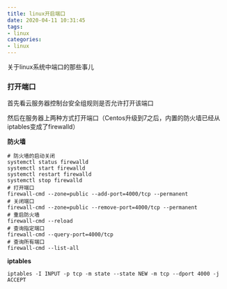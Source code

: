 ```yaml
---
title: linux开启端口
date: 2020-04-11 10:31:45
tags: 
- linux
categories:
- linux
---
```


关于linux系统中端口的那些事儿

<!--more-->

### 打开端口

首先看云服务器控制台安全组规则是否允许打开该端口

然后在服务器上两种方式打开端口（Centos升级到7之后，内置的防火墙已经从iptables变成了firewalld）

**防火墙**

```
# 防火墙的启动关闭
systemctl status firewalld
systemctl start firewalld
systemctl restart firewalld
systemctl stop firewalld
# 打开端口
firewall-cmd --zone=public --add-port=4000/tcp --permanent 
# 关闭端口
firewall-cmd --zone=public --remove-port=4000/tcp --permanent
# 重启防火墙
firewall-cmd --reload
# 查询指定端口
firewall-cmd --query-port=4000/tcp 
# 查询所有端口
firewall-cmd --list-all 
```

**iptables**

```
iptables -I INPUT -p tcp -m state --state NEW -m tcp --dport 4000 -j ACCEPT
```